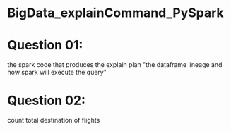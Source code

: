 # BigData_explainCommand_PySpark

# Question 01:
the spark code that produces the explain plan
"the dataframe lineage and how spark will execute the query"

# Question 02:
count total destination of flights
